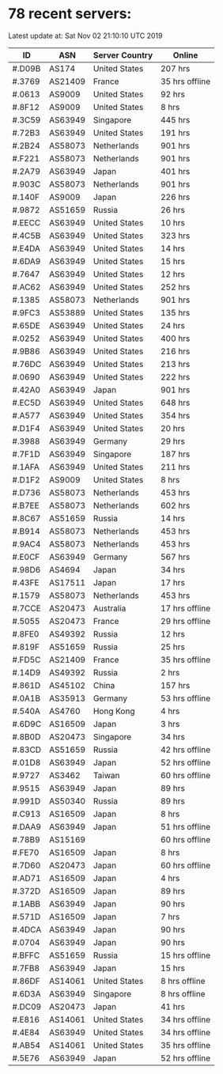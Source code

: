 # 78 recent servers:

Latest update at: Sat Nov 02 21:10:10 UTC 2019

| ID | ASN | Server Country | Online |
| -- | --- | -------------- | ------ |
| #.D09B | AS174 | United States | 207 hrs |
| #.3769 | AS21409 | France | 35 hrs offline |
| #.0613 | AS9009 | United States | 92 hrs |
| #.8F12 | AS9009 | United States | 8 hrs |
| #.3C59 | AS63949 | Singapore | 445 hrs |
| #.72B3 | AS63949 | United States | 191 hrs |
| #.2B24 | AS58073 | Netherlands | 901 hrs |
| #.F221 | AS58073 | Netherlands | 901 hrs |
| #.2A79 | AS63949 | Japan | 401 hrs |
| #.903C | AS58073 | Netherlands | 901 hrs |
| #.140F | AS9009 | Japan | 226 hrs |
| #.9872 | AS51659 | Russia | 26 hrs |
| #.EECC | AS63949 | United States | 10 hrs |
| #.4C5B | AS63949 | United States | 323 hrs |
| #.E4DA | AS63949 | United States | 14 hrs |
| #.6DA9 | AS63949 | United States | 15 hrs |
| #.7647 | AS63949 | United States | 12 hrs |
| #.AC62 | AS63949 | United States | 252 hrs |
| #.1385 | AS58073 | Netherlands | 901 hrs |
| #.9FC3 | AS53889 | United States | 135 hrs |
| #.65DE | AS63949 | United States | 24 hrs |
| #.0252 | AS63949 | United States | 400 hrs |
| #.9B86 | AS63949 | United States | 216 hrs |
| #.76DC | AS63949 | United States | 213 hrs |
| #.0690 | AS63949 | United States | 222 hrs |
| #.42A0 | AS63949 | Japan | 901 hrs |
| #.EC5D | AS63949 | United States | 648 hrs |
| #.A577 | AS63949 | United States | 354 hrs |
| #.D1F4 | AS63949 | United States | 20 hrs |
| #.3988 | AS63949 | Germany | 29 hrs |
| #.7F1D | AS63949 | Singapore | 187 hrs |
| #.1AFA | AS63949 | United States | 211 hrs |
| #.D1F2 | AS9009 | United States | 8 hrs |
| #.D736 | AS58073 | Netherlands | 453 hrs |
| #.B7EE | AS58073 | Netherlands | 602 hrs |
| #.8C67 | AS51659 | Russia | 14 hrs |
| #.B914 | AS58073 | Netherlands | 453 hrs |
| #.9AC4 | AS58073 | Netherlands | 453 hrs |
| #.E0CF | AS63949 | Germany | 567 hrs |
| #.98D6 | AS4694 | Japan | 34 hrs |
| #.43FE | AS17511 | Japan | 17 hrs |
| #.1579 | AS58073 | Netherlands | 453 hrs |
| #.7CCE | AS20473 | Australia | 17 hrs offline |
| #.5055 | AS20473 | France | 29 hrs offline |
| #.8FE0 | AS49392 | Russia | 12 hrs |
| #.819F | AS51659 | Russia | 25 hrs |
| #.FD5C | AS21409 | France | 35 hrs offline |
| #.14D9 | AS49392 | Russia | 2 hrs |
| #.861D | AS45102 | China | 157 hrs |
| #.0A1B | AS35913 | Germany | 53 hrs offline |
| #.540A | AS4760 | Hong Kong | 4 hrs |
| #.6D9C | AS16509 | Japan | 3 hrs |
| #.8B0D | AS20473 | Singapore | 34 hrs |
| #.83CD | AS51659 | Russia | 42 hrs offline |
| #.01D8 | AS63949 | Japan | 52 hrs offline |
| #.9727 | AS3462 | Taiwan | 60 hrs offline |
| #.9515 | AS63949 | Japan | 89 hrs |
| #.991D | AS50340 | Russia | 89 hrs |
| #.C913 | AS16509 | Japan | 8 hrs |
| #.DAA9 | AS63949 | Japan | 51 hrs offline |
| #.78B9 | AS15169 |  | 60 hrs offline |
| #.FE70 | AS16509 | Japan | 8 hrs |
| #.7D60 | AS20473 | Japan | 60 hrs offline |
| #.AD71 | AS16509 | Japan | 4 hrs |
| #.372D | AS16509 | Japan | 89 hrs |
| #.1ABB | AS63949 | Japan | 90 hrs |
| #.571D | AS16509 | Japan | 7 hrs |
| #.4DCA | AS63949 | Japan | 90 hrs |
| #.0704 | AS63949 | Japan | 90 hrs |
| #.BFFC | AS51659 | Russia | 15 hrs offline |
| #.7FB8 | AS63949 | Japan | 15 hrs |
| #.86DF | AS14061 | United States | 8 hrs offline |
| #.6D3A | AS63949 | Singapore | 8 hrs offline |
| #.DC09 | AS20473 | Japan | 41 hrs |
| #.E816 | AS14061 | United States | 34 hrs offline |
| #.4E84 | AS63949 | United States | 34 hrs offline |
| #.AB54 | AS14061 | United States | 35 hrs offline |
| #.5E76 | AS63949 | Japan | 52 hrs offline |

